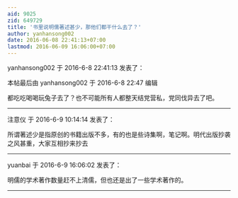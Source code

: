 ```yaml
---
aid: 9025
zid: 649729
title: '书里说明儒著述甚少，那他们都干什么去了？'
author: yanhansong002
date: 2016-06-08 22:41:13+07:00
lastmod: 2016-06-09 16:06:00+07:00
---
```


yanhansong002 于 2016-6-8 22:41:13 发表了：

本帖最后由 yanhansong002 于 2016-6-8 22:47 编辑 

都吃吃喝喝玩兔子去了？也不可能所有人都整天结党营私，党同伐异去了吧。

---------

注意仪 于 2016-6-9 10:14:14 发表了：

所谓著述少是指原创的书籍出版不多，有的也是些诗集啊，笔记啊。明代出版抄袭之风甚重，大家互相抄来抄去

---------

yuanbai 于 2016-6-9 16:06:02 发表了：

明儒的学术著作数量赶不上清儒，但也还是出了一些学术著作的。

---------

